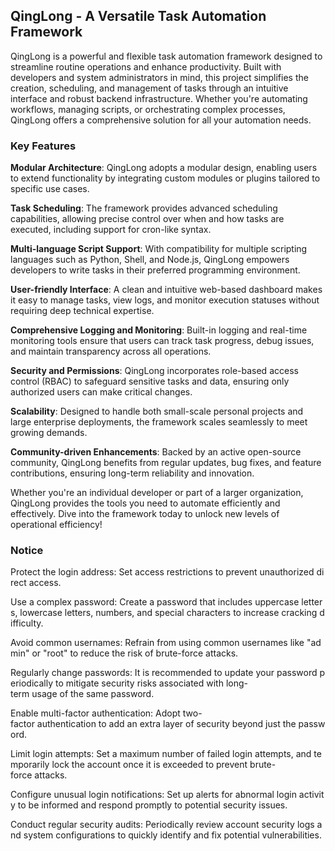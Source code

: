 ## QingLong - A Versatile Task Automation Framework

QingLong is a powerful and flexible task automation framework designed to streamline routine operations and enhance productivity. Built with developers and system administrators in mind, this project simplifies the creation, scheduling, and management of tasks through an intuitive interface and robust backend infrastructure. Whether you're automating workflows, managing scripts, or orchestrating complex processes, QingLong offers a comprehensive solution for all your automation needs.

### Key Features

**Modular Architecture**: QingLong adopts a modular design, enabling users to extend functionality by integrating custom modules or plugins tailored to specific use cases.

**Task Scheduling**: The framework provides advanced scheduling capabilities, allowing precise control over when and how tasks are executed, including support for cron-like syntax.

**Multi-language Script Support**: With compatibility for multiple scripting languages such as Python, Shell, and Node.js, QingLong empowers developers to write tasks in their preferred programming environment.

**User-friendly Interface**: A clean and intuitive web-based dashboard makes it easy to manage tasks, view logs, and monitor execution statuses without requiring deep technical expertise.

**Comprehensive Logging and Monitoring**: Built-in logging and real-time monitoring tools ensure that users can track task progress, debug issues, and maintain transparency across all operations.

**Security and Permissions**: QingLong incorporates role-based access control (RBAC) to safeguard sensitive tasks and data, ensuring only authorized users can make critical changes.

**Scalability**: Designed to handle both small-scale personal projects and large enterprise deployments, the framework scales seamlessly to meet growing demands.

**Community-driven Enhancements**: Backed by an active open-source community, QingLong benefits from regular updates, bug fixes, and feature contributions, ensuring long-term reliability and innovation.

Whether you're an individual developer or part of a larger organization, QingLong provides the tools you need to automate efficiently and effectively. Dive into the framework today to unlock new levels of operational efficiency!

### Notice

Protect the login address: Set access restrictions to prevent unauthorized direct access.
    
Use a complex password: Create a password that includes uppercase letters, lowercase letters, numbers, and special characters to increase cracking difficulty.
    
Avoid common usernames: Refrain from using common usernames like "admin" or "root" to reduce the risk of brute-force attacks.
    
Regularly change passwords: It is recommended to update your password periodically to mitigate security risks associated with long-term usage of the same password.
    
Enable multi-factor authentication: Adopt two-factor authentication to add an extra layer of security beyond just the password.
    
Limit login attempts: Set a maximum number of failed login attempts, and temporarily lock the account once it is exceeded to prevent brute-force attacks.
    
Configure unusual login notifications: Set up alerts for abnormal login activity to be informed and respond promptly to potential security issues.
    
Conduct regular security audits: Periodically review account security logs and system configurations to quickly identify and fix potential vulnerabilities.
        